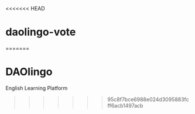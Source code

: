 <<<<<<< HEAD
# daolingo-vote
=======
# DAOlingo

English Learning Platform
>>>>>>> 95c8f7bce6988e024d3095883fcff6acb1497acb
